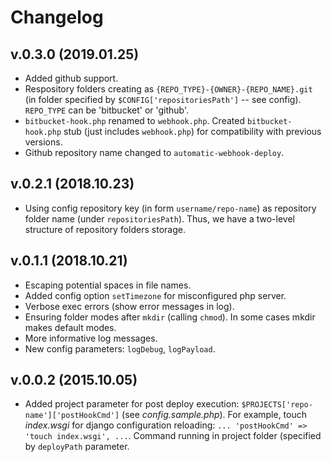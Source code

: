 # Changelog

## v.0.3.0 (2019.01.25)

- Added github support.
- Respository folders creating as `{REPO_TYPE}-{OWNER}-{REPO_NAME}.git` (in
  folder specified by `$CONFIG['repositoriesPath']` -- see config). `REPO_TYPE`
  can be 'bitbucket' or 'github'.
- `bitbucket-hook.php` renamed to `webhook.php`. Created `bitbucket-hook.php`
  stub (just includes `webhook.php`) for compatibility with previous versions.
- Github repository name changed to `automatic-webhook-deploy`.

## v.0.2.1 (2018.10.23)

- Using config repository key (in form `username/repo-name`) as repository
  folder name (under `repositoriesPath`). Thus, we have a two-level structure
  of repository folders storage.

## v.0.1.1 (2018.10.21)

- Escaping potential spaces in file names.
- Added config option `setTimezone` for misconfigured php server.
- Verbose exec errors (show error messages in log).
- Ensuring folder modes after `mkdir` (calling `chmod`). In some cases mkdir
  makes default modes.
- More informative log messages.
- New config parameters: `logDebug`, `logPayload`.

## v.0.0.2 (2015.10.05)

- Added project parameter for post deploy execution:
  `$PROJECTS['repo-name']['postHookCmd']` (see _config.sample.php_). For
  example, touch _index.wsgi_ for django configuration reloading: `...
  'postHookCmd' => 'touch index.wsgi', ...`. Command running in project folder
  (specified by `deployPath` parameter.

